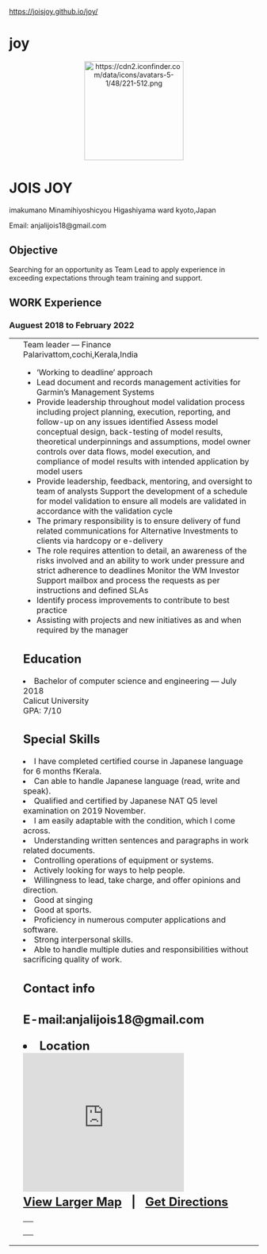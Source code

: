 https://joisjoy.github.io/joy/

# joy

<html>
<head>

</head>

<center>
<img src="https://cdn2.iconfinder.com/data/icons/avatars-5-1/48/221-512.png" alt="https://cdn2.iconfinder.com/data/icons/avatars-5-1/48/221-512.png" width="200" height="200">
</center>
<h1>JOIS JOY</h1>

<p>imakumano Minamihiyoshicyou
Higashiyama ward
kyoto,Japan<p>

<p>Email: anjalijois18@gmail.com</p>
<h2>Objective</h2>
<p>Searching for an opportunity as Team Lead to apply experience in exceeding  expectations through team training and support.</p>

<h2>WORK Experience</h2>
<h3>Auguest 2018 to February 2022</h3>
<table><TR><td >&nbsp;</td >
<td >Team leader — Finance<br>
Palarivattom,cochi,Kerala,India<ul>
<li>‘Working to deadline’ approach</li>
<li>Lead document and records management activities for Garmin’s Management Systems</li>
<li>Provide leadership throughout model validation process including project planning, execution, reporting, and follow-up on any issues identified
Assess model conceptual design, back-testing of model results, theoretical underpinnings and assumptions, model owner controls over data flows, model execution, and compliance of model results with intended application by model users</li>
<li>Provide leadership, feedback, mentoring, and oversight to team of analysts
Support the development of a schedule for model validation to ensure all models are validated in accordance with the validation cycle</li>
<li>The primary responsibility is to ensure delivery of fund related communications for Alternative Investments to clients via hardcopy or e-delivery</li>
<li>The role requires attention to detail, an awareness of the risks involved and an ability to work under pressure and strict adherence to deadlines
Monitor the WM Investor Support mailbox and process the requests as per instructions and defined SLAs</li>
<LI>Identify process improvements to contribute to best practice</li>
<li>Assisting with projects and new initiatives as and when required by the manager</li></ul>

<h2>Education</h2>
<li>Bachelor of computer science and engineering — July 2018
<br>Calicut University<br>
GPA: 7/10</li>


<h2>Special Skills</h2>
<table><tr><td >&nbsp;</td >
<li>I have completed certified course in Japanese language for 6 months fKerala.</li>
<li>Can able to handle Japanese  language (read, write and speak).</li>
<li>Qualified and certified by Japanese NAT Q5 level examination on 2019 November.</li> 
<li>I am easily adaptable with the condition, which I come across. </li>
<li>Understanding written sentences and paragraphs in work related documents.
<li>Controlling operations of equipment or systems.</li>
<li>Actively looking for ways to help people.</li> 
<li>Willingness to lead, take charge, and offer opinions and direction. </li>
<li>Good at singing</li>
<li>Good at sports.</li>  
<li>Proficiency in numerous computer applications and software.</li>  
<li>Strong interpersonal skills.</li> 
<li>Able to handle multiple duties and responsibilities without sacrificing quality of work.</tr>

<h2>Contact info<h2>
<p>E-mail:anjalijois18@gmail.com</p>
<li>Location</li>

<div>
     <iframe width="325" height="280" frameborder="0" src="https://www.bing.com/maps/embed?h=280&w=325&cp=34.98753355791977~135.75851663947105&lvl=20&typ=d&sty=r&src=SHELL&FORM=MBEDV8" scrolling="no">
     </iframe>
     <div style="white-space: nowrap; text-align: center; width: 325px; padding: 6px 0;">
        <a id="largeMapLink" target="_blank" href="https://www.bing.com/maps?cp=34.98753355791977~135.75851663947105&amp;sty=r&amp;lvl=20&amp;FORM=MBEDLD">View Larger Map</a> &nbsp; | &nbsp;
        <a id="dirMapLink" target="_blank" href="https://www.bing.com/maps/directions?cp=34.98753355791977~135.75851663947105&amp;sty=r&amp;lvl=20&amp;rtp=~pos.34.98753355791977_135.75851663947105____&amp;FORM=MBEDLD">Get Directions</a>
    </div>
</div>



